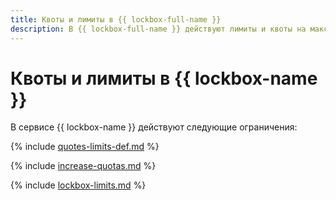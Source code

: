```yaml
---
title: Квоты и лимиты в {{ lockbox-full-name }}
description: В {{ lockbox-full-name }} действуют лимиты и квоты на максимальный суммарный размер значений из пар ключей-значений в версии секрета и максимальное количество версий одного секрета. Более подробно об ограничениях в сервисе вы узнаете из данной статьи.
---
```


# Квоты и лимиты в {{ lockbox-name }}

В сервисе {{ lockbox-name }} действуют следующие ограничения:

{% include [quotes-limits-def.md](../../_includes/quotes-limits-def.md) %}

{% include [increase-quotas.md](../../_includes/increase-quotas.md) %}

{% include [lockbox-limits.md](../../_includes/lockbox-limits.md) %}

